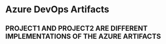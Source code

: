 # Azure DevOps Artifacts

## PROJECT1 AND PROJECT2 ARE DIFFERENT IMPLEMENTATIONS OF THE AZURE ARTIFACTS
    
